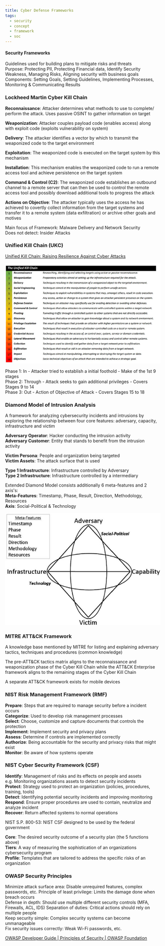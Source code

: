```yaml
---
title: Cyber Defense Frameworks
tags:
  - security
  - concept
  - framework
  - soc
---
```


#### Security Frameworks  
Guidelines used for building plans to mitigate risks and threats  
Purpose: Protecting PII, Protecting Financial data, Identify Security Weakness, Managing Risks, Aligning security with business goals  
Components: Setting Goals, Setting Guidelines, Implementing Processes, Monitoring & Communicating Results

### Lockheed Martin Cyber Kill Chain

**Reconnaissance**: Attacker determines what methods to use to complete/ perform the attack. Uses passive OSINT to gather information on target  

**Weaponization**: Attacker couples payload code (enables access) along with exploit code (exploits vulnerability on system)

**Delivery**: The attacker identifies a vector by which to transmit the weaponized code to the target environment

**Exploitation**: The weaponized code is executed on the target system by this mechanism

**Installation**: This mechanism enables the weaponized code to run a remote access tool and achieve persistence on the target system

**Command & Control (C2)**: The weaponized code establishes an outbound channel to a remote server that can then be used to control the remote access tool and possibly download additional tools to progress the attack

**Actions on Objective**: The attacker typically uses the access he has achieved to covertly collect information from the target systems and transfer it to a remote system (data exfiltration) or archive other goals and motives

Main focus of Framework: Malware Delivery and Network Security  
Does not detect: Insider Attacks  

### Unified Kill Chain (UKC)

[Unified Kill Chain: Raising Resilience Against Cyber Attacks](https://unifiedkillchain.com/)

![unified-kill-chain|600](../images/unified-kill-chain.png)

Phase 1: In - Attacker tried to establish a initial foothold - Make of the 1st 9 stages  
Phase 2: Through - Attack seeks to gain additional privileges -  Covers Stages 9 to 14  
Phase 3: Out - Action of Objective of Attack - Covers Stages 15 to 18

### Diamond Model of Intrusion Analysis

A framework for analyzing cybersecurity incidents and intrusions by exploring the relationship between four core features: adversary, capacity, infrastructure and victim

**Adversary Operator**: Hacker conducting the intrusion activity  
**Adversary Customer**: Entity that stands to benefit from the intrusion activity

**Victim Persona**: People and organization being targeted  
**Victim Assets**: The attack surface that is used

**Type 1 Infrastructure**: Infrastructure controlled by Adversary  
**Type 2 Infrastructure**: Infrastructure controlled by a intermediary

Extended Diamond Model consists additionally 6 meta-features and 2 axis's:  
**Meta-Features**: Timestamp, Phase, Result, Direction, Methodology, Resources  
**Axis**: Social-Political & Technology

![Diamond Model|460](../images/diamond-model.png)

### MITRE ATT&CK Framework

A knowledge base mentioned by MITRE for listing and explaining adversary tactics, techniques and procedures (common knowledge)  

The pre-ATT&CK tactics matrix aligns to the reconnaissance and weaponization phase of the Cyber Kill Chain while the ATT&CK Enterprise framework aligns to the remaining stages of the Cyber Kill Chain

A separate ATT&CK framework exists for mobile devices

### NIST Risk Management Framework (RMF)

**Prepare**: Steps that are required to manage security before a incident occurs  
**Categorize**: Used to develop risk management processes   
**Select**: Choose, customize and capture documents that controls the protection  
**Implement**: Implement security and privacy plans  
**Assess**: Determine if controls are implemented correctly  
**Authorize**: Being accountable for the security and privacy risks that might exist  
**Monitor**: Be aware of how systems operate

### NIST Cyber Security Framework (CSF)

**Identify**: Management of risks and its effects on people and assets  
e.g. Monitoring organizations assets to detect security incidents  
**Protect**: Strategy used to protect an organization (policies, procedures, training, tools)  
**Detect**: Identifying potential security incidents and improving monitoring  
**Respond**: Ensure proper procedures are used to contain, neutralize and analyze incident  
**Recover**: Return affected systems to normal operations 

NIST S.P. 800-53: NIST CSF designed to be used by the federal government

**Core**: The desired security outcome of a security plan (the 5 functions above)  
**Tiers**: A way of measuring the sophistication of an organizations cybersecurity program  
**Profile**: Templates that are tailored to address the specific risks of an organization

### OWASP Security Principles

Minimize attack surface area: Disable unrequired features, complex passwords, etc.
Principle of least privilege: Limits the damage done when breach occurs  
Defense in depth: Should use multiple different security controls (MFA, Firewalls, ACL, IDS) Separation of duties: Critical actions should rely on multiple people  
Keep security simple: Complex security systems can become unmanageable  
Fix security issues correctly: Weak Wi-Fi passwords, etc.

[OWASP Developer Guide | Principles of Security | OWASP Foundation](https://owasp.org/www-project-developer-guide/draft/04-foundations/03-security-principles)